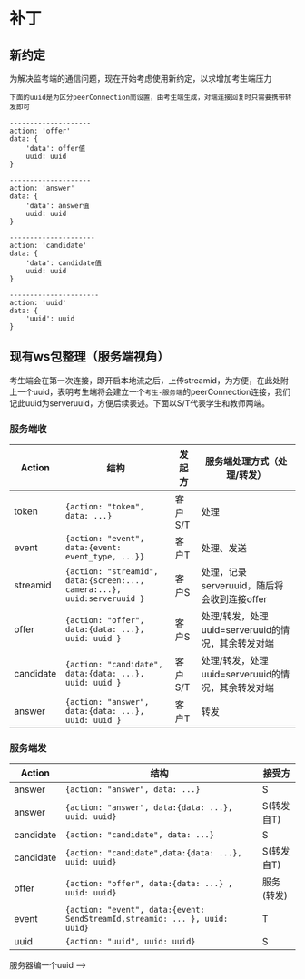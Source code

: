 # 补丁
## 新约定
为解决监考端的通信问题，现在开始考虑使用新约定，以求增加考生端压力

```
下面的uuid是为区分peerConnection而设置，由考生端生成，对端连接回复时只需要携带转发即可

--------------------
action: 'offer' 
data: {
    'data': offer值
    uuid: uuid
}

--------------------
action: 'answer'
data: {
    'data': answer值
    uuid: uuid
}

---------------------
action: 'candidate'
data: {
    'data': candidate值
    uuid: uuid
}

----------------------
action: 'uuid'
data: {
    'uuid': uuid
}

```

## 现有ws包整理（服务端视角）
考生端会在第一次连接，即开启本地流之后，上传streamid，为方便，在此处附上一个uuid，表明考生端将会建立一个`考生-服务端`的peerConnection连接，我们记此uuid为serveruuid，方便后续表述。下面以S/T代表学生和教师两端。

### 服务端收
| Action    | 结构                                                                    | 发起方  | 服务端处理方式（处理/转发）                        |
| --------- | ----------------------------------------------------------------------- | ------- | -------------------------------------------------- |
| token     | `{action: "token", data: ...}`                                          | 客户S/T | 处理                                               |
| event     | `{action: "event", data:{event: event_type, ...}}`                      | 客户T   | 处理、发送                                         |
| streamid  | `{action: "streamid", data:{screen:..., camera:...}, uuid:serveruuid }` | 客户S   | 处理，记录serveruuid，随后将会收到连接offer        |
| offer     | `{action: "offer", data:{data: ...}, uuid: uuid }`                      | 客户S   | 处理/转发，处理uuid=serveruuid的情况，其余转发对端 |
| candidate | `{action: "candidate", data:{data: ...}, uuid: uuid }`                  | 客户S/T | 处理/转发，处理uuid=serveruuid的情况，其余转发对端 |
| answer    | `{action: "answer",  data:{data: ...}, uuid: uuid }`                    | 客户T   | 转发                                               |

### 服务端发
| Action    | 结构                                                                       | 接受方     |
| --------- | -------------------------------------------------------------------------- | ---------- |
| answer    | `{action: "answer", data: ...}`                                            | S          |
| answer    | `{action: "answer", data:{data: ...}, uuid: uuid}`                         | S(转发自T) |
| candidate | `{action: "candidate", data: ...}`                                         | S          |
| candidate | `{action: "candidate",data:{data: ...}, uuid: uuid}`                       | S(转发自T) |
| offer     | `{action: "offer", data:{data: ...} , uuid: uuid}`                         | 服务(转发) |
| event     | `{action: "event", data:{event: SendStreamId,streamid: ... }, uuid: uuid}` | T          |
| uuid      | `{action: "uuid", uuid: uuid}`                                             | S          |


<!-- ### 监控查看时序

```
        S                        服务器                         T
                                    <-- event:GetMemberStream --|       
                                   |----event:SendStreamId----->         服务器编一个uuid -->




```